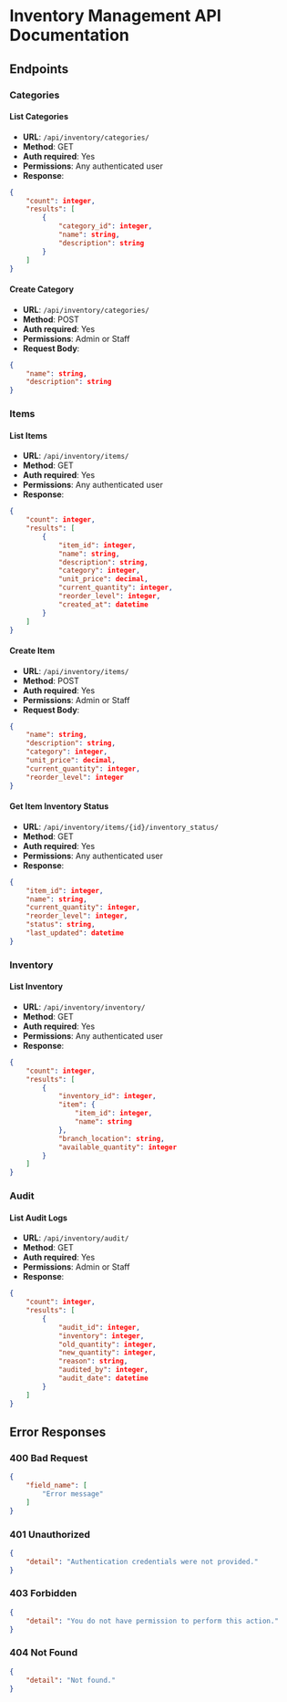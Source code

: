 # Inventory Management API Documentation

## Endpoints

### Categories

#### List Categories
- **URL**: `/api/inventory/categories/`
- **Method**: GET
- **Auth required**: Yes
- **Permissions**: Any authenticated user
- **Response**:
```json
{
    "count": integer,
    "results": [
        {
            "category_id": integer,
            "name": string,
            "description": string
        }
    ]
}
```

#### Create Category
- **URL**: `/api/inventory/categories/`
- **Method**: POST
- **Auth required**: Yes
- **Permissions**: Admin or Staff
- **Request Body**:
```json
{
    "name": string,
    "description": string
}
```

### Items

#### List Items
- **URL**: `/api/inventory/items/`
- **Method**: GET
- **Auth required**: Yes
- **Permissions**: Any authenticated user
- **Response**:
```json
{
    "count": integer,
    "results": [
        {
            "item_id": integer,
            "name": string,
            "description": string,
            "category": integer,
            "unit_price": decimal,
            "current_quantity": integer,
            "reorder_level": integer,
            "created_at": datetime
        }
    ]
}
```

#### Create Item
- **URL**: `/api/inventory/items/`
- **Method**: POST
- **Auth required**: Yes
- **Permissions**: Admin or Staff
- **Request Body**:
```json
{
    "name": string,
    "description": string,
    "category": integer,
    "unit_price": decimal,
    "current_quantity": integer,
    "reorder_level": integer
}
```

#### Get Item Inventory Status
- **URL**: `/api/inventory/items/{id}/inventory_status/`
- **Method**: GET
- **Auth required**: Yes
- **Permissions**: Any authenticated user
- **Response**:
```json
{
    "item_id": integer,
    "name": string,
    "current_quantity": integer,
    "reorder_level": integer,
    "status": string,
    "last_updated": datetime
}
```

### Inventory

#### List Inventory
- **URL**: `/api/inventory/inventory/`
- **Method**: GET
- **Auth required**: Yes
- **Permissions**: Any authenticated user
- **Response**:
```json
{
    "count": integer,
    "results": [
        {
            "inventory_id": integer,
            "item": {
                "item_id": integer,
                "name": string
            },
            "branch_location": string,
            "available_quantity": integer
        }
    ]
}
```

### Audit

#### List Audit Logs
- **URL**: `/api/inventory/audit/`
- **Method**: GET
- **Auth required**: Yes
- **Permissions**: Admin or Staff
- **Response**:
```json
{
    "count": integer,
    "results": [
        {
            "audit_id": integer,
            "inventory": integer,
            "old_quantity": integer,
            "new_quantity": integer,
            "reason": string,
            "audited_by": integer,
            "audit_date": datetime
        }
    ]
}
```

## Error Responses

### 400 Bad Request
```json
{
    "field_name": [
        "Error message"
    ]
}
```

### 401 Unauthorized
```json
{
    "detail": "Authentication credentials were not provided."
}
```

### 403 Forbidden
```json
{
    "detail": "You do not have permission to perform this action."
}
```

### 404 Not Found
```json
{
    "detail": "Not found."
}
```

